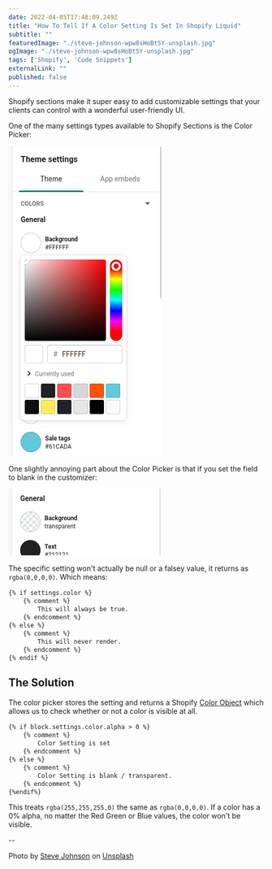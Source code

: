 ```yaml
---
date: 2022-04-05T17:48:09.249Z
title: "How To Tell If A Color Setting Is Set In Shopify Liquid" 
subtitle: ""
featuredImage: "./steve-johnson-wpw8sHoBtSY-unsplash.jpg"
ogImage: "./steve-johnson-wpw8sHoBtSY-unsplash.jpg"
tags: ['Shopify', 'Code Snippets']
externalLink: ""
published: false
---
```


Shopify sections make it super easy to add customizable settings that your clients can control with a wonderful user-friendly UI.

One of the many settings types available to Shopify Sections is the Color Picker:

![Shopify Color Picker](./shopify-color-picker.png)

One slightly annoying part about the Color Picker is that if you set the field to blank in the customizer: 

![Color Picker with Transparent Setting](transparent-color.png)

The specific setting won't actually be null or a falsey value, it returns as `rgba(0,0,0,0)`. Which means: 

```liquid
{% if settings.color %}
    {% comment %} 
        This will always be true. 
    {% endcomment %}
{% else %}
    {% comment %} 
        This will never render. 
    {% endcomment %}
{% endif %}
```

## The Solution

The color picker stores the setting and returns a Shopify [Color Object](https://shopify.dev/api/liquid/objects/color) which allows us to check whether or not a color is visible at all. 

```liquid
{% if block.settings.color.alpha > 0 %}
    {% comment %}
        Color Setting is set
    {% endcomment %}
{% else %}
    {% comment %}
        Color Setting is blank / transparent.
    {% endcomment %}
{%endif%}
```

This treats `rgba(255,255,255,0)` the same as `rgba(0,0,0,0)`. If a color has a 0% alpha, no matter the Red Green or Blue values, the color won't be visible. 

--

Photo by <a href="https://unsplash.com/@steve_j?utm_source=unsplash&utm_medium=referral&utm_content=creditCopyText">Steve Johnson</a> on <a href="https://unsplash.com/s/photos/rainbow?utm_source=unsplash&utm_medium=referral&utm_content=creditCopyText">Unsplash</a>
  